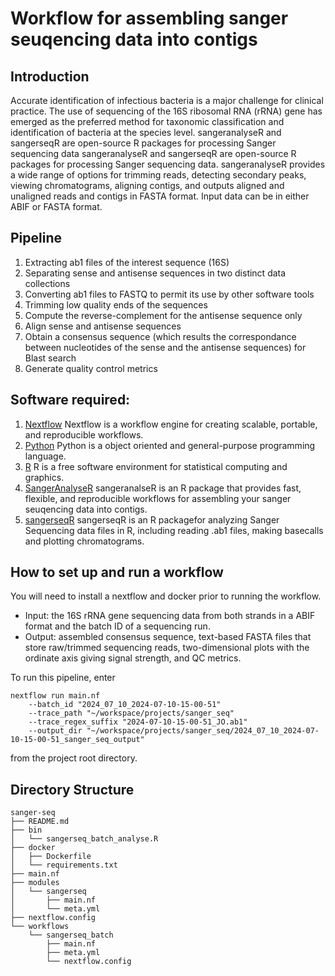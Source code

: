 # Workflow for assembling sanger seuqencing data into contigs

## Introduction
Accurate identification of infectious bacteria is a major challenge for clinical practice. The use of sequencing of the 16S ribosomal RNA (rRNA) gene has emerged as the preferred method for taxonomic classification and identification of bacteria at the species level. sangeranalyseR and sangerseqR are open-source R packages for processing Sanger sequencing data sangeranalyseR and sangerseqR are open-source R packages for processing Sanger sequencing data. sangeranalyseR provides a wide range of options for trimming reads, detecting secondary peaks, viewing chromatograms, aligning contigs, and outputs aligned and unaligned reads and contigs in FASTA format. Input data can be in either ABIF or FASTA format.

## Pipeline
1. Extracting ab1 files of the interest sequence (16S)
2. Separating sense and antisense sequences in two distinct data collections
3. Converting ab1 files to FASTQ to permit its use by other software tools
4. Trimming low quality ends of the sequences
5. Compute the reverse-complement for the antisense sequence only
6. Align sense and antisense sequences
7. Obtain a consensus sequence (which results the correspondance between nucleotides of the sense and the antisense sequences) for Blast search
8. Generate quality control metrics

## Software required:
1. [Nextflow](https://www.nextflow.io/docs/latest/)
Nextflow is a workflow engine for creating scalable, portable, and reproducible workflows.
2. [Python](https://www.python.org/)
Python is a object oriented and general-purpose programming language.
3. [R](https://www.r-project.org/)
R is a free software environment for statistical computing and graphics.
4. [SangerAnalyseR](https://sangeranalyser.readthedocs.io/en/latest/content/quickstart.html)
sangeranalseR is an R package that provides fast, flexible, and reproducible workflows for assembling your sanger seuqencing data into contigs.
5. [sangerseqR](https://github.com/jonathonthill/sangerseqR)
sangerseqR is an R packagefor analyzing Sanger Sequencing data files in R, including reading .ab1 files, making basecalls and plotting chromatograms.

## How to set up and run a workflow  
You will need to install a nextflow and docker prior to running the workflow.
- Input: the 16S rRNA gene sequencing data from both strands in a ABIF format and the batch ID of a sequencing run.
- Output: assembled consensus sequence, text-based FASTA files that store raw/trimmed sequencing reads, two-dimensional plots with the ordinate axis giving signal strength, and QC metrics.

To run this pipeline, enter 
```
nextflow run main.nf 
    --batch_id "2024_07_10_2024-07-10-15-00-51"  
    --trace_path "~/workspace/projects/sanger_seq"
    --trace_regex_suffix "2024-07-10-15-00-51_JO.ab1"
    --output_dir "~/workspace/projects/sanger_seq/2024_07_10_2024-07-10-15-00-51_sanger_seq_output"
``` 
from the project root directory.
## Directory Structure
```
sanger-seq
├── README.md
├── bin
│   └── sangerseq_batch_analyse.R
├── docker
│   ├── Dockerfile
│   └── requirements.txt
├── main.nf
├── modules
│   └── sangerseq
│       ├── main.nf
│       └── meta.yml
├── nextflow.config
└── workflows
    └── sangerseq_batch
        ├── main.nf
        ├── meta.yml
        └── nextflow.config
```